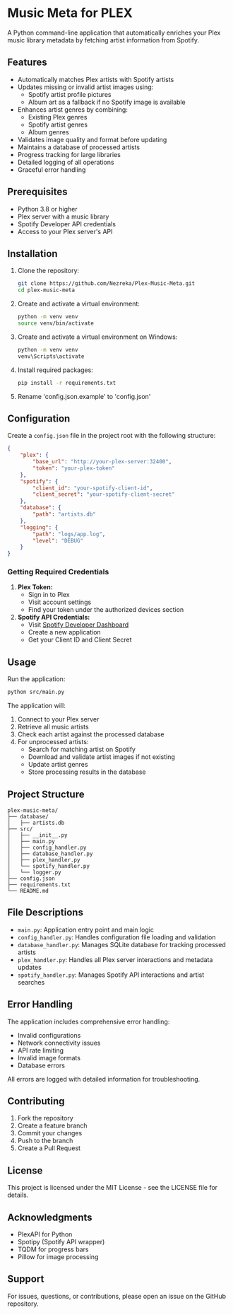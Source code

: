 # Music Meta for PLEX

A Python command-line application that automatically enriches your Plex music library metadata by fetching artist information from Spotify.

## Features

- Automatically matches Plex artists with Spotify artists
- Updates missing or invalid artist images using:
  - Spotify artist profile pictures
  - Album art as a fallback if no Spotify image is available
- Enhances artist genres by combining:
  - Existing Plex genres
  - Spotify artist genres
  - Album genres
- Validates image quality and format before updating
- Maintains a database of processed artists
- Progress tracking for large libraries
- Detailed logging of all operations
- Graceful error handling

## Prerequisites

- Python 3.8 or higher
- Plex server with a music library
- Spotify Developer API credentials
- Access to your Plex server's API

## Installation

1. Clone the repository:
   ```bash
   git clone https://github.com/Nezreka/Plex-Music-Meta.git
   cd plex-music-meta
   ```
2. Create and activate a virtual environment:
   ```bash
   python -m venv venv
   source venv/bin/activate  
   ```
3. Create and activate a virtual environment on Windows:
   ```bash
   python -m venv venv
   venv\Scripts\activate  
   ```
4. Install required packages:
   ```bash
   pip install -r requirements.txt
   ```
5. Rename 'config.json.example' to 'config.json'&#x20;

## Configuration

Create a `config.json` file in the project root with the following structure:

```json
{
    "plex": {
        "base_url": "http://your-plex-server:32400",
        "token": "your-plex-token"
    },
    "spotify": {
        "client_id": "your-spotify-client-id",
        "client_secret": "your-spotify-client-secret"
    },
    "database": {
        "path": "artists.db"
    },
    "logging": {
        "path": "logs/app.log",
        "level": "DEBUG"
    }
}
```

### Getting Required Credentials

1. **Plex Token:**
   - Sign in to Plex
   - Visit account settings
   - Find your token under the authorized devices section
2. **Spotify API Credentials:**
   - Visit [Spotify Developer Dashboard](https://developer.spotify.com/dashboard)
   - Create a new application
   - Get your Client ID and Client Secret

## Usage

Run the application:

```bash
python src/main.py
```

The application will:

1. Connect to your Plex server
2. Retrieve all music artists
3. Check each artist against the processed database
4. For unprocessed artists:
   - Search for matching artist on Spotify
   - Download and validate artist images if not existing
   - Update artist genres
   - Store processing results in the database

## Project Structure

```
plex-music-meta/
├── database/
│   ├── artists.db
├── src/
│   ├── __init__.py
│   ├── main.py
│   ├── config_handler.py
│   ├── database_handler.py
│   ├── plex_handler.py
│   └── spotify_handler.py
│   └── logger.py
├── config.json
├── requirements.txt
└── README.md
```

## File Descriptions

- `main.py`: Application entry point and main logic
- `config_handler.py`: Handles configuration file loading and validation
- `database_handler.py`: Manages SQLite database for tracking processed artists
- `plex_handler.py`: Handles all Plex server interactions and metadata updates
- `spotify_handler.py`: Manages Spotify API interactions and artist searches

## Error Handling

The application includes comprehensive error handling:

- Invalid configurations
- Network connectivity issues
- API rate limiting
- Invalid image formats
- Database errors

All errors are logged with detailed information for troubleshooting.

## Contributing

1. Fork the repository
2. Create a feature branch
3. Commit your changes
4. Push to the branch
5. Create a Pull Request

## License

This project is licensed under the MIT License - see the LICENSE file for details.

## Acknowledgments

- PlexAPI for Python
- Spotipy (Spotify API wrapper)
- TQDM for progress bars
- Pillow for image processing

## Support

For issues, questions, or contributions, please open an issue on the GitHub repository.

